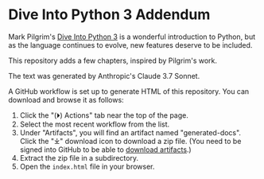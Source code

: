 Dive Into Python 3 Addendum
===========================

Mark Pilgrim's [Dive Into Python 3](https://diveintopython3.net/) is a wonderful introduction to Python, but as the language continues to evolve, new features deserve to be included.

This repository adds a few chapters, inspired by Pilgrim's work.

The text was generated by Anthropic's Claude 3.7 Sonnet.

A GitHub workflow is set up to generate HTML of this repository. You can download and browse it as follows:

1. Click the "(⏵) Actions" tab near the top of the page.
2. Select the most recent workflow from the list.
3. Under "Artifacts", you will find an artifact named "generated-docs". Click the "⤓" download icon to download a zip file. (You need to be signed into GitHub to be able to [download artifacts](https://docs.github.com/en/actions/managing-workflow-runs-and-deployments/managing-workflow-runs/downloading-workflow-artifacts).)
4. Extract the zip file in a subdirectory.
5. Open the `index.html` file in your browser.
